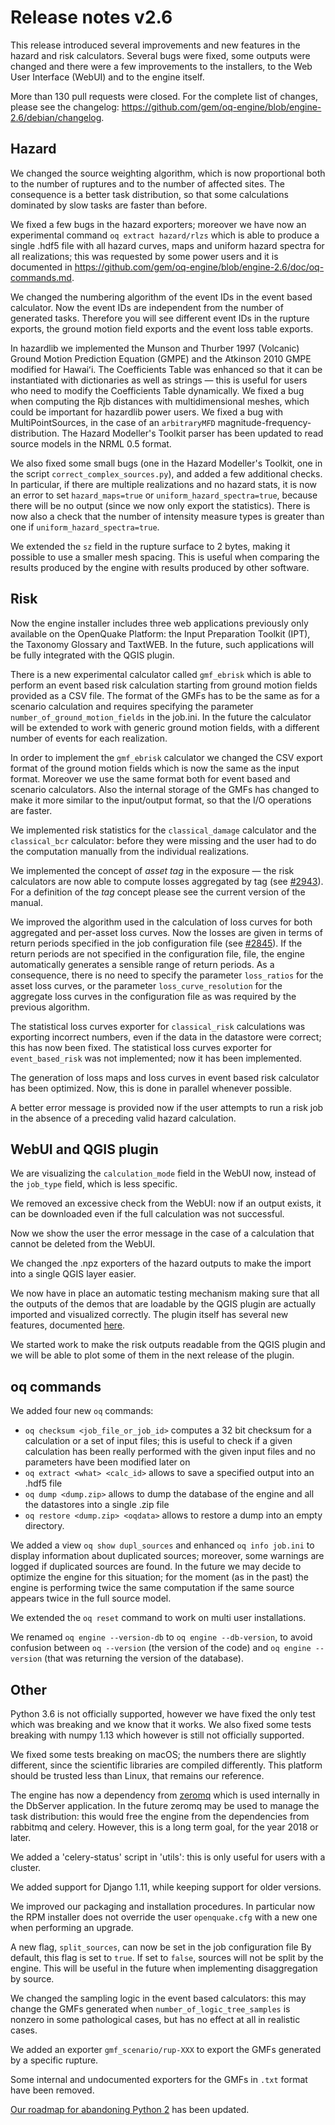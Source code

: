 Release notes v2.6
==================

This release introduced several improvements and new features in the
hazard and risk calculators. Several bugs were fixed, some outputs
were changed and there were a few improvements to the installers, to
the Web User Interface (WebUI) and to the engine itself.

More than 130 pull requests were closed. For the complete list of
changes, please see the changelog:
https://github.com/gem/oq-engine/blob/engine-2.6/debian/changelog.

Hazard
---------------

We changed the source weighting algorithm, which is now proportional
both to the number of ruptures and to the number of affected
sites. The consequence is a better task distribution, so that some
calculations dominated by slow tasks are faster than before.

We fixed a few bugs in the hazard exporters; moreover we have now an
experimental command `oq extract hazard/rlzs` which is able to produce
a single .hdf5 file with all hazard curves, maps and
uniform hazard spectra for all realizations; this was requested by
some power users and it is documented in
https://github.com/gem/oq-engine/blob/engine-2.6/doc/oq-commands.md.

We changed the numbering algorithm of the event IDs in the event based
calculator. Now the event IDs are independent from the number of
generated tasks. Therefore you will see different event IDs in the
rupture exports, the ground motion field exports and the event loss
table exports.

In hazardlib we implemented the Munson and Thurber 1997 (Volcanic)
Ground Motion Prediction Equation (GMPE) and the Atkinson 2010 GMPE
modified for Hawaiʻi. The Coefficients Table was enhanced so that it can be
instantiated with dictionaries as well as strings — this is useful
for users who need to modify the Coefficients Table dynamically.
We fixed a bug when computing the Rjb distances with multidimensional
meshes, which could be important for hazardlib power users.
We fixed a bug with MultiPointSources, in the case of an `arbitraryMFD`
magnitude-frequency-distribution. The Hazard Modeller's Toolkit parser has
been updated to read source models in the NRML 0.5 format.

We also fixed some small bugs (one in the Hazard Modeller's Toolkit,
one in the script `correct_complex_sources.py`), and added a few additional
checks. In particular, if there are multiple realizations and no hazard stats,
it is now an error to set `hazard_maps=true` or `uniform_hazard_spectra=true`,
because there will be no output (since we now only export the statistics).
There is now also a check that the number of intensity measure types
is greater than one if `uniform_hazard_spectra=true`.

We extended the `sz` field in the rupture surface to 2 bytes, making it
possible to use a smaller mesh spacing. This is useful when 
comparing the results produced by the engine with results produced 
by other software.

Risk
--------------

Now the engine installer includes three web applications previously
only available on the OpenQuake Platform: the Input Preparation
Toolkit (IPT), the Taxonomy Glossary and TaxtWEB. In the
future, such applications will be fully integrated with the QGIS
plugin.

There is a new experimental calculator called `gmf_ebrisk` which is able to
perform an event based risk calculation starting from ground motion fields
provided as a CSV file. The format of the GMFs has to be the same as for
a scenario calculation and requires specifying the parameter
`number_of_ground_motion_fields` in the job.ini. In the future the calculator
will be extended to work with generic ground motion fields, with a different
number of events for each realization.

In order to implement the `gmf_ebrisk` calculator we changed the
CSV export format of the ground motion fields which is
now the same as the input format. Moreover we use the same format
both for event based and scenario calculators. Also the
internal storage of the GMFs has changed to make it more similar
to the input/output format, so that the I/O operations are faster.

We implemented risk statistics for the `classical_damage` calculator
and the `classical_bcr` calculator: before they were missing and the
user had to do the computation manually from the individual realizations.

We implemented the concept of *asset tag* in the exposure — the
risk calculators are now able to compute losses aggregated by tag 
(see [#2943](https://github.com/gem/oq-engine/pull/2943)).
For a definition of the *tag* concept please see the current version
of the manual.

We improved the algorithm used in the calculation of loss curves for both
aggregated and per-asset loss curves. Now the losses are given in terms of
return periods specified in the job configuration file 
(see [#2845](https://github.com/gem/oq-engine/pull/2845)). 
If the return periods are not specified in the configuration file, 
file, the engine automatically generates a sensible range of return
periods. As a consequence, there is no need to specify the 
parameter `loss_ratios` for the asset loss curves, 
or the parameter `loss_curve_resolution` for the aggregate
loss curves in the configuration file as was required by the previous algorithm.

The statistical loss curves exporter for `classical_risk` calculations
was exporting incorrect numbers, even if the data in the datastore were
correct; this has now been fixed. The statistical loss curves exporter for
`event_based_risk` was not implemented; now it has been implemented.

The generation of loss maps and loss curves in event based risk 
calculator has been optimized. Now, this is done in parallel whenever possible.

A better error message is provided now if the user attempts to run a 
risk job in the absence of a preceding valid hazard calculation.

WebUI and QGIS plugin
---------------------

We are visualizing the `calculation_mode` field in the WebUI now,
instead of the `job_type` field, which is less specific.

We removed an excessive check from the WebUI: now if an output exists,
it can be downloaded even if the full calculation was not successful.

Now we show the user the error message in the case of a calculation
that cannot be deleted from the WebUI.

We changed the .npz exporters of the hazard outputs to make the import
into a single QGIS layer easier.

We now have in place an automatic testing mechanism making sure that
all the outputs of the demos that are loadable by the QGIS plugin are
actually imported and visualized correctly. The plugin itself has several
new features, documented [here](https://plugins.qgis.org/plugins/svir/version/2.6.1/).

We started work to make the risk outputs readable from the QGIS
plugin and we will be able to plot some of them in the next release of
the plugin.

oq commands
---------------

We added four new `oq` commands:

- `oq checksum <job_file_or_job_id>` computes a 32 bit checksum for a
   calculation or a set of input files; this is useful to check if a
   given calculation has been really performed with the given input files
   and no parameters have been modified later on
- `oq extract <what> <calc_id>` allows to save a specified output into an
  .hdf5 file
- `oq dump <dump.zip>` allows to dump the database of the engine and all
  the datastores into a single .zip file
- `oq restore <dump.zip> <oqdata>` allows to restore a dump into an empty
  directory.

We added a view `oq show dupl_sources` and enhanced `oq info
job.ini` to display information about duplicated sources; moreover,
some warnings are logged if duplicated sources are found. In the
future we may decide to optimize the engine for this situation; for
the moment (as in the past) the engine is performing twice the same
computation if the same source appears twice in the full source model.

We extended the `oq reset` command to work on multi user
installations.

We renamed `oq engine --version-db` to `oq engine
--db-version`, to avoid confusion between `oq --version` (the version
of the code) and `oq engine --version` (that was returning the version
of the database).

Other
-----

Python 3.6 is not officially supported, however we have fixed the only test
which was breaking and we know that it works. We also fixed some
tests breaking with numpy 1.13 which however is still not officially supported.

We fixed some tests breaking on macOS; the numbers there are slightly
different, since the scientific libraries are compiled differently.
This platform should be trusted less than Linux, that remains our reference.

The engine has now a dependency from [zeromq](http://zeromq.org/) which is
used internally in the DbServer application. In the future zeromq may be
used to manage the task distribution: this would free the engine
from the dependencies from rabbitmq and celery. However, this is a long
term goal, for the year 2018 or later.

We added a 'celery-status' script in 'utils': this is only useful
for users with a cluster.

We added support for Django 1.11, while keeping support for older versions.

We improved our packaging and installation procedures. In particular now
the RPM installer does not override the user `openquake.cfg` with a new
one when performing an upgrade.

A new flag, `split_sources`, can now be set in the job configuration file
By default, this flag is set to `true`. If set to `false`, sources will not 
be split by the engine. This will be useful in the future
when implementing disaggregation by source.

We changed the sampling logic in the event based calculators: this may change
the GMFs generated when `number_of_logic_tree_samples` is nonzero in some
pathological cases, but has no effect at all in realistic cases.

We added an exporter `gmf_scenario/rup-XXX` to export the GMFs generated
by a specific rupture.

Some internal and undocumented exporters for the GMFs in `.txt` format
have been removed.

[Our roadmap for abandoning Python 2](https://github.com/gem/oq-engine/issues/2803) has been updated.

